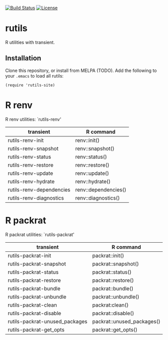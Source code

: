 [![Build Status](https://github.com/ShuguangSun/rutils/workflows/CI/badge.svg)](https://github.com/ShuguangSun/rutils/actions)
[![License](http://img.shields.io/:license-gpl3-blue.svg)](http://www.gnu.org/licenses/gpl-3.0.html)

# rutils

R utilities with transient.

## Installation

Clone this repository, or install from MELPA (TODO). Add the following to your `.emacs` to load all rutils:

``` elisp
(require 'rutils-site)
```


# R renv

R renv utilities: `rutils-renv'

| transient                | R command            |
|--------------------------|----------------------|
| rutils-renv-init         | renv::init()         |
| rutils-renv-snapshot     | renv::snapshot()     |
| rutils-renv-status       | renv::status()       |
| rutils-renv-restore      | renv::restore()      |
| rutils-renv-update       | renv::update()       |
| rutils-renv-hydrate      | renv::hydrate()      |
| rutils-renv-dependencies | renv::dependencies() |
| rutils-renv-diagnostics  | renv::diagnostics()  |

# R packrat

R packrat utilities: `rutils-packrat'

| transient                      | R command                  |
|--------------------------------|----------------------------|
| rutils-packrat-init            | packrat::init()            |
| rutils-packrat-snapshot        | packrat::snapshot()        |
| rutils-packrat-status          | packrat::status()          |
| rutils-packrat-restore         | packrat::restore()         |
| rutils-packrat-bundle          | packrat::bundle()          |
| rutils-packrat-unbundle        | packrat::unbundle()        |
| rutils-packrat-clean           | packrat:clean()            |
| rutils-packrat-disable         | packrat::disable()         |
| rutils-packrat-unused_packages | packrat::unused_packages() |
| rutils-packrat-get_opts        | packrat::get_opts()        |
